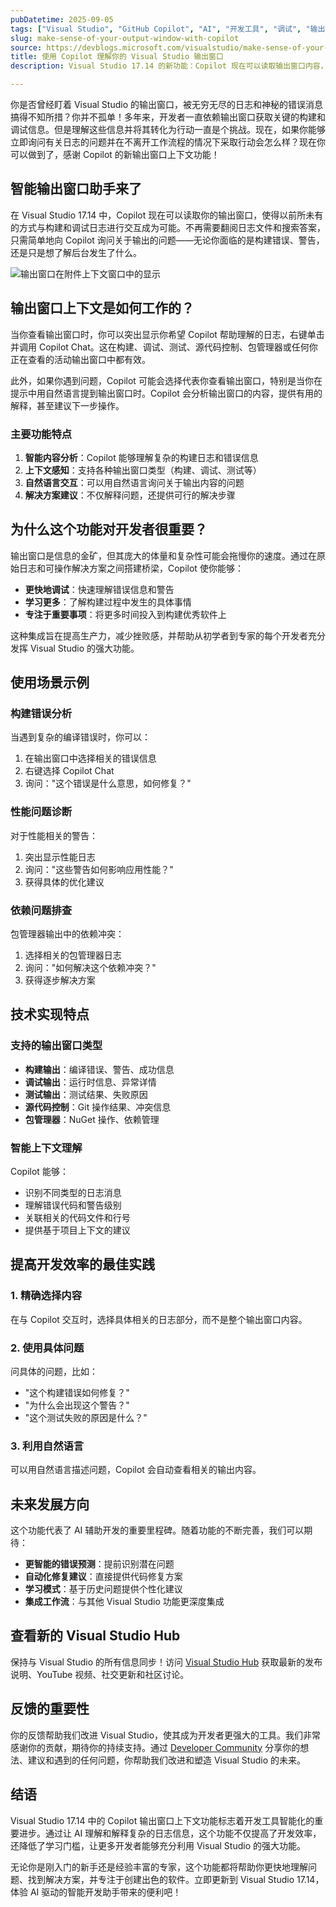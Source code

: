 ```yaml
---
pubDatetime: 2025-09-05
tags: ["Visual Studio", "GitHub Copilot", "AI", "开发工具", "调试", "输出窗口"]
slug: make-sense-of-your-output-window-with-copilot
source: https://devblogs.microsoft.com/visualstudio/make-sense-of-your-output-window-with-copilot
title: 使用 Copilot 理解你的 Visual Studio 输出窗口
description: Visual Studio 17.14 的新功能：Copilot 现在可以读取输出窗口内容，帮助开发者快速理解构建和调试日志，提供智能解释和解决方案建议。

---
```


你是否曾经盯着 Visual Studio 的输出窗口，被无穷无尽的日志和神秘的错误消息搞得不知所措？你并不孤单！多年来，开发者一直依赖输出窗口获取关键的构建和调试信息。但是理解这些信息并将其转化为行动一直是个挑战。现在，如果你能够立即询问有关日志的问题并在不离开工作流程的情况下采取行动会怎么样？现在你可以做到了，感谢 Copilot 的新输出窗口上下文功能！

## 智能输出窗口助手来了

在 Visual Studio 17.14 中，Copilot 现在可以读取你的输出窗口，使得以前所未有的方式与构建和调试日志进行交互成为可能。不再需要翻阅日志文件和搜索答案，只需简单地向 Copilot 询问关于输出的问题——无论你面临的是构建错误、警告，还是只是想了解后台发生了什么。

![输出窗口在附件上下文窗口中的显示](https://devblogs.microsoft.com/visualstudio/wp-content/uploads/sites/4/2025/09/image001.png)

## 输出窗口上下文是如何工作的？

当你查看输出窗口时，你可以突出显示你希望 Copilot 帮助理解的日志，右键单击并调用 Copilot Chat。这在构建、调试、测试、源代码控制、包管理器或任何你正在查看的活动输出窗口中都有效。

此外，如果你遇到问题，Copilot 可能会选择代表你查看输出窗口，特别是当你在提示中用自然语言提到输出窗口时。Copilot 会分析输出窗口的内容，提供有用的解释，甚至建议下一步操作。

### 主要功能特点

1. **智能内容分析**：Copilot 能够理解复杂的构建日志和错误信息
2. **上下文感知**：支持各种输出窗口类型（构建、调试、测试等）
3. **自然语言交互**：可以用自然语言询问关于输出内容的问题
4. **解决方案建议**：不仅解释问题，还提供可行的解决步骤

## 为什么这个功能对开发者很重要？

输出窗口是信息的金矿，但其庞大的体量和复杂性可能会拖慢你的速度。通过在原始日志和可操作解决方案之间搭建桥梁，Copilot 使你能够：

- **更快地调试**：快速理解错误信息和警告
- **学习更多**：了解构建过程中发生的具体事情
- **专注于重要事项**：将更多时间投入到构建优秀软件上

这种集成旨在提高生产力，减少挫败感，并帮助从初学者到专家的每个开发者充分发挥 Visual Studio 的强大功能。

## 使用场景示例

### 构建错误分析

当遇到复杂的编译错误时，你可以：

1. 在输出窗口中选择相关的错误信息
2. 右键选择 Copilot Chat
3. 询问："这个错误是什么意思，如何修复？"

### 性能问题诊断

对于性能相关的警告：

1. 突出显示性能日志
2. 询问："这些警告如何影响应用性能？"
3. 获得具体的优化建议

### 依赖问题排查

包管理器输出中的依赖冲突：

1. 选择相关的包管理器日志
2. 询问："如何解决这个依赖冲突？"
3. 获得逐步解决方案

## 技术实现特点

### 支持的输出窗口类型

- **构建输出**：编译错误、警告、成功信息
- **调试输出**：运行时信息、异常详情
- **测试输出**：测试结果、失败原因
- **源代码控制**：Git 操作结果、冲突信息
- **包管理器**：NuGet 操作、依赖管理

### 智能上下文理解

Copilot 能够：

- 识别不同类型的日志消息
- 理解错误代码和警告级别
- 关联相关的代码文件和行号
- 提供基于项目上下文的建议

## 提高开发效率的最佳实践

### 1. 精确选择内容

在与 Copilot 交互时，选择具体相关的日志部分，而不是整个输出窗口内容。

### 2. 使用具体问题

问具体的问题，比如：

- "这个构建错误如何修复？"
- "为什么会出现这个警告？"
- "这个测试失败的原因是什么？"

### 3. 利用自然语言

可以用自然语言描述问题，Copilot 会自动查看相关的输出内容。

## 未来发展方向

这个功能代表了 AI 辅助开发的重要里程碑。随着功能的不断完善，我们可以期待：

- **更智能的错误预测**：提前识别潜在问题
- **自动化修复建议**：直接提供代码修复方案
- **学习模式**：基于历史问题提供个性化建议
- **集成工作流**：与其他 Visual Studio 功能更深度集成

## 查看新的 Visual Studio Hub

保持与 Visual Studio 的所有信息同步！访问 [Visual Studio Hub](https://visualstudio.microsoft.com/hub/) 获取最新的发布说明、YouTube 视频、社交更新和社区讨论。

## 反馈的重要性

你的反馈帮助我们改进 Visual Studio，使其成为开发者更强大的工具。我们非常感谢你的贡献，期待你的持续支持。通过 [Developer Community](https://developercommunity.visualstudio.com/VisualStudio) 分享你的想法、建议和遇到的任何问题，你帮助我们改进和塑造 Visual Studio 的未来。

## 结语

Visual Studio 17.14 中的 Copilot 输出窗口上下文功能标志着开发工具智能化的重要进步。通过让 AI 理解和解释复杂的日志信息，这个功能不仅提高了开发效率，还降低了学习门槛，让更多开发者能够充分利用 Visual Studio 的强大功能。

无论你是刚入门的新手还是经验丰富的专家，这个功能都将帮助你更快地理解问题、找到解决方案，并专注于创建出色的软件。立即更新到 Visual Studio 17.14，体验 AI 驱动的智能开发助手带来的便利吧！

